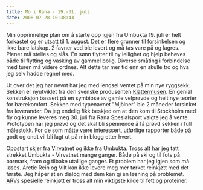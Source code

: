 ```yaml
---
title: Mo i Rana - 19.-31. juli
date: 2008-07-28 10:38:43
---
```


Min opprinnelige plan om å starte opp igjen fra Umbukta 19. juli er helt forkastet og er utsatt til 1. august. Det er flere grunner til forsinkelsen og ikke bare latskap. 2 favner ved ble levert og må tas vare på og lagres. Plener må stelles og slås. En sønn flytter til ny leilighet og hjelp behøves både til flytting og vasking av gammel bolig. Diverse småting i forbindelse med turen må videre ordnes. Alt dette tar mer tid enn en skulle tro og hva jeg selv hadde regnet med.

Ut over det jeg har nevnt har jeg med lengsel ventet på min nye ryggsekk. Sekken er nyutviklet fra den svenske produsenten <a href="http://www.klattermusen.se/start.php?lang=SE">Klättermusen</a>. En genial konstruksjon bassert på en symbiose av gamle velprøvde og helt nye teorier for bærekomfort. Sekken med typenavnet "Mjölner" ble 2 måneder forsinket fra leverandør. Da jeg endelig fikk beskjed om at den kom til Stockholm med fly og kunne leveres meg 30. juli fra Rana Spesialsport valgte jeg å vente. Prototypen har jeg prøvd og det skal bli spennende å få prøvd sekken i full målestokk. For de som måtte være interessert, utførlige rapporter både på godt og ondt vil bli lagt ut på min blogg etter hvert.

Oppstart skjer fra <a href="http://www.turistforeningen.no/rana/">Virvatnet</a> og ikke fra Umbukta. Tross alt har jeg tatt strekket Umbukta - Virvatnet mange ganger. Både på ski og til fots på barmark, fram og tilbake utallige ganger. Et problem har jeg igjen som må løses.  Arctic Rein og Vilt kan ikke levere meg mer tørket reinkjøtt med det første. Jeg håper at en dialog med dem kan gi en løsning på problemet. <a href="http://www.norskdesign.no/emballasjedesign/helt-rein-og-helt-vilt-article3199-217.html">ARVs</a> spesielle reinkjøtt er tross alt min viktigste kilde til fett og proteiner.
